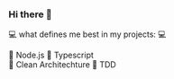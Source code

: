 ### Hi there 👋

💻 what defines me best in my projects: 💻

📌 Node.js
📌 Typescript  
📌 Clean Architechture 
📌 TDD

<!--
**AntonioliBenjamin/AntonioliBenjamin** is a ✨ _special_ ✨ repository because its `README.md` (this file) appears on your GitHub profile.

what defines me best in my projects: 

Node.js, Typescript and Clean Architechture 
-->


